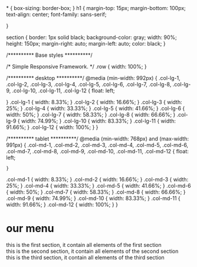 
<html>
<head>
<meta charset="utf-8">
<meta name="viewport" content="width=device-width, initial-scale=1">
<title>assignment2</title>
  * {
  box-sizing: border-box;
}
h1 {
  margin-top: 15px;
  margin-bottom: 100px;
  text-align: center;
  font-family: sans-serif;
  
}

section {
  border: 1px solid black;
  background-color: gray;
  width: 90%;
  height: 150px;
  margin-right: auto;
  margin-left: auto;
  color: black;
}   

/********** Base styles **********/


/* Simple Responsive Framework. */
.row {
  width: 100%;
}

/********** desktop **********/
@media (min-width: 992px) {
  .col-lg-1, .col-lg-2, .col-lg-3, .col-lg-4, .col-lg-5, .col-lg-6, .col-lg-7, .col-lg-8, .col-lg-9, .col-lg-10, .col-lg-11, .col-lg-12 {
    float: left;
    
}
    .col-lg-1 {
    width: 8.33%;
  }
  .col-lg-2 {
    width: 16.66%;
  }
  .col-lg-3 {
    width: 25%;
  }
  .col-lg-4 {
    width: 33.33%;
  }
  .col-lg-5 {
    width: 41.66%;
  }
  .col-lg-6 {
    width: 50%;
  }
  .col-lg-7 {
    width: 58.33%;
  }
  .col-lg-8 {
    width: 66.66%;
  }
  .col-lg-9 {
    width: 74.99%;
  }
  .col-lg-10 {
    width: 83.33%;
  }
  .col-lg-11 {
    width: 91.66%;
  }
  .col-lg-12 {
    width: 100%;
  }
    }


/********** tablet **********/
@media (min-width: 768px) and (max-width: 991px) {
  .col-md-1, .col-md-2, .col-md-3, .col-md-4, .col-md-5, .col-md-6, .col-md-7, .col-md-8, .col-md-9, .col-md-10, .col-md-11, .col-md-12 {
    float: left;
    
    }
.col-md-1 {
    width: 8.33%;
  }
  .col-md-2 {
    width: 16.66%;
  }
  .col-md-3 {
    width: 25%;
  }
  .col-md-4 {
    width: 33.33%;
  }
  .col-md-5 {
    width: 41.66%;
  }
  .col-md-6 {
    width: 50%;
  }
  .col-md-7 {
    width: 58.33%;
  }
  .col-md-8 {
    width: 66.66%;
  }
  .col-md-9 {
    width: 74.99%;
  }
  .col-md-10 {
    width: 83.33%;
  }
  .col-md-11 {
    width: 91.66%;
  }
  .col-md-12 {
    width: 100%;
  }
}

</head>
<body>
<h1>our menu</h1>
<div class="row">
  <div class="col-lg-4 col-md-6"><section>this is the first section, it contain all elements of the first section</section></div>
  <div class="col-lg-4 col-md-6"><section>this is the second section, it contain all elements of the second section</section></div>
  <div class="col-lg-4 col-md-6"><section>this is the third section, it contain all elements of the third section</section></div>
  
</div>

</body>
</html>
